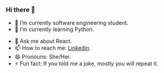 ### Hi there 👋

- 🔭 I’m currently software engineering student.
- 🌱 I’m currently learning Python.
<!-- - 👯 I’m looking to collaborate on ...
- 🤔 I’m looking for help with ... -->
- 💬 Ask me about React.
- 📫 How to reach me: [Linkedin](www.linkedin.com/in/maysqunaibi).
- 😄 Pronouns: She/Her.
- ⚡ Fun fact: If you told me a joke, mostly you will repeat it.

